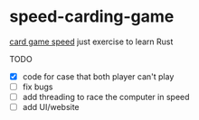 # speed-carding-game

[card game speed](https://cardgames.app/speed/howtoplay.html)
just exercise to learn Rust

TODO

- [X] code for case that both player can't play
- [ ] fix bugs
- [ ] add threading to race the computer in speed
- [ ] add UI/website

